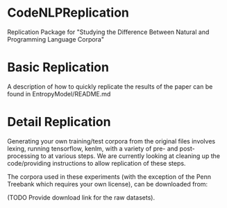 # CodeNLPReplication
Replication Package for "Studying the Difference Between Natural and Programming Language Corpora"

# Basic Replication
A description of how to quickly replicate the results of the paper can be found in EntropyModel/README.md

# Detail Replication
Generating your own training/test corpora from the original files involves lexing, running tensorflow, kenlm, with a variety of pre- and post-processing to at various steps.  We are currently looking at cleaning up the code/providing instructions to allow replication of these steps.

The corpora used in these experiments (with the exception of the Penn Treebank which requires your own license), can be downloaded from:

(TODO Provide download link for the raw datasets).
